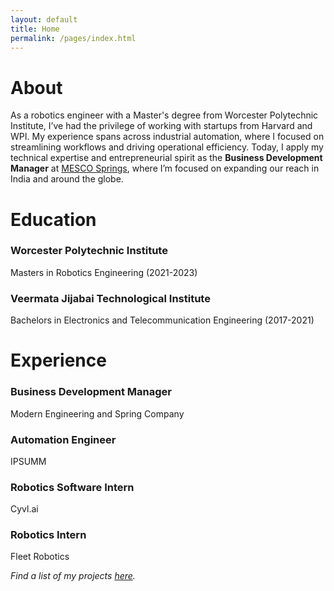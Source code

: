 ```yaml
---
layout: default
title: Home
permalink: /pages/index.html
---
```


# About
As a robotics engineer with a Master's degree from Worcester Polytechnic Institute, I’ve had the privilege of working with startups from Harvard and WPI. My experience spans across industrial automation, where I focused on streamlining workflows and driving operational efficiency. Today, I apply my technical expertise and entrepreneurial spirit as the **Business Development Manager** at [MESCO Springs](https://www.mescosprings.com/), where I’m focused on expanding our reach in India and around the globe.


# Education
### Worcester Polytechnic Institute
Masters in Robotics Engineering (2021-2023)
### Veermata Jijabai Technological Institute
Bachelors in Electronics and Telecommunication Engineering (2017-2021)
# Experience
### Business Development Manager
Modern Engineering and Spring Company
### Automation Engineer
IPSUMM
### Robotics Software Intern
Cyvl.ai
### Robotics Intern
Fleet Robotics

_Find a list of my projects [here](./projects.html)._